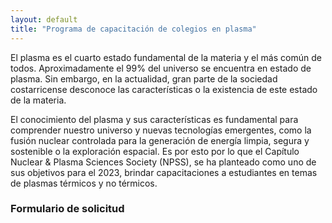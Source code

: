 ```yaml
---
layout: default
title: "Programa de capacitación de colegios en plasma"
---
```

El plasma es el cuarto estado fundamental de la materia y el más común de todos. Aproximadamente el
99% del universo se encuentra en estado de plasma. Sin embargo, en la actualidad, gran parte de la
sociedad costarricense desconoce las características o la existencia de este estado de la materia.

El conocimiento del plasma y sus características es fundamental para comprender nuestro universo y
nuevas tecnologías emergentes, como la fusión nuclear controlada para la generación de energía limpia,
segura y sostenible o la exploración espacial. Es por esto por lo que el Capítulo Nuclear & Plasma
Sciences Society (NPSS), se ha planteado como uno de sus objetivos para el 2023, brindar
capacitaciones a estudiantes en temas de plasmas térmicos y no térmicos.


<div class="toggles__toggle toggle toggle--closed" id="about-canps-a-brief-history-of-canps">
						<h3 class="toggle__trigger toggle--closed__trigger">Formulario de solicitud</h3>
						<div class="toggle__content toggle--closed__content" style="display: none;">
				<div id="ss_survey_widget"></div>
  <script id="SS_SCRIPT">function sparrowLaunch(opts){var e="ss-widget",t="script",a=document,r=window,l=localStorage;var s,n,c,rm=a.getElementById('SS_SCRIPT');r.SS_WIDGET_TOKEN="tt-sD4NLajNGs6ppaadFocTaz";r.SS_ACCOUNT="ieee.surveysparrow.com";r.SS_SURVEY_NAME="solicitud-de-charlas";if(!a.getElementById(e) && !l.getItem('removed-ss-widget-tt-sD4NLajNGs6ppaadFocTaz')){var S=function(){S.update(arguments)};S.args=[];S.update=function(e){S.args.push(e)};r.SparrowLauncher=S;s=a.getElementsByTagName(t);c=s[s.length-1];n=a.createElement(t);n.type="text/javascript";n.async=!0;n.id=e;n.src=["https://","ieee.surveysparrow.com/widget/",r.SS_WIDGET_TOKEN,"?","customParams=",JSON.stringify(opts)].join("");c.parentNode.insertBefore(n,c);r.SS_VARIABLES=opts;rm.parentNode.removeChild(rm);}};</script>
  <script>sparrowLaunch({/*add custom params here*/})</script>
			</div>
		</div>